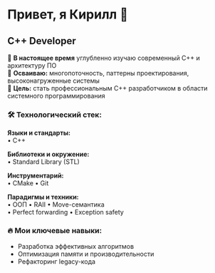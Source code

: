 # Привет, я Кирилл 👋

## C++ Developer 

🔭 **В настоящее время** углубленно изучаю современный C++ и архитектуру ПО  
🌱 **Осваиваю:** многопоточность, паттерны проектирования, высоконагруженные системы  
🚀 **Цель:** стать профессиональным C++ разработчиком в области системного программирования  

### 🛠 Технологический стек:
**Языки и стандарты:**  
• C++

**Библиотеки и окружение:**  
• Standard Library (STL)

**Инструментарий:**  
• CMake • Git 

**Парадигмы и техники:**  
• ООП • RAII • Move-семантика  
• Perfect forwarding • Exception safety  

### 🔥 Мои ключевые навыки:
- Разработка эффективных алгоритмов
- Оптимизация памяти и производительности
- Рефакторинг legacy-кода

